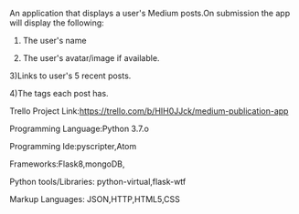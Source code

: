 An application that displays a user's Medium posts.On submission the app will display
the following:
1) The user's name

2) The user's avatar/image if available.

3)Links to user's 5 recent posts.

4)The tags each post has.


Trello Project Link:https://trello.com/b/HIH0JJck/medium-publication-app


Programming Language:Python 3.7.o

Programming Ide:pyscripter,Atom

Frameworks:Flask8,mongoDB,

Python tools/Libraries: python-virtual,flask-wtf

Markup Languages: JSON,HTTP,HTML5,CSS


